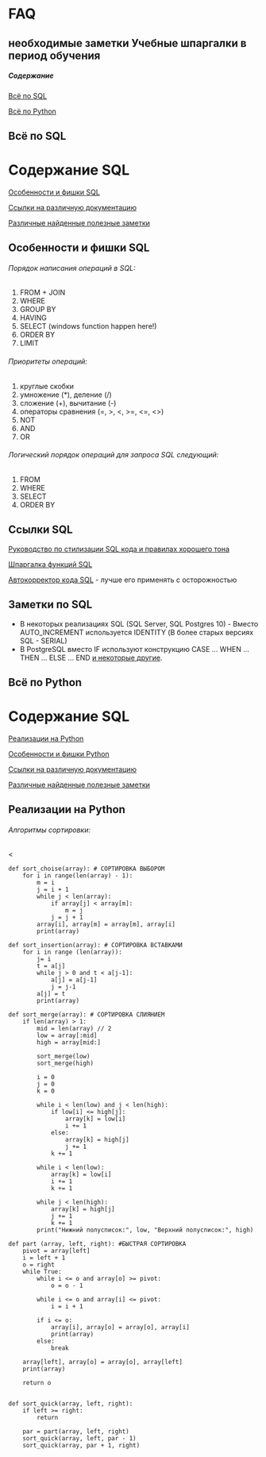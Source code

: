 # FAQ
необходимые заметки
Учебные шпаргалки в период обучения
-----------------------------------

##### Содержание
[Всё по SQL](#sql)

[Всё по Python](#py)

<a name="sql"><h2>Всё по SQL</h2></a>
# Содержание SQL
[Особенности и фишки SQL](#priority_sql)

[Ссылки на различную документацию](#link_sql)

[Различные найденные полезные заметки](#note_sql)

<a name="priority_sql"><h2>Особенности и фишки SQL</h2></a>

<h6>Порядок написания операций в SQL:</h6>

1. FROM + JOIN
2. WHERE
3. GROUP BY
4. HAVING
5. SELECT (windows function happen here!)
6. ORDER BY
7. LIMIT

<h6>Приоритеты операций:</h6>

1. круглые скобки
2. умножение  (*),  деление (/)
3. сложение  (+), вычитание (-)
4. операторы сравнения (=, >, <, >=, <=, <>)
5. NOT
6. AND
7. OR

<h6>Логический порядок операций для запроса SQL следующий:</h6>

1. FROM
2. WHERE
3. SELECT
4. ORDER BY

<a name="link_sql"><h2>Ссылки SQL</h2></a>
[Руководство по стилизации SQL кода и правилах хорошего тона](https://www.sqlstyle.guide/ru/#предисловие)

[Шпаргалка функций SQL](https://www.sqltutorial.org/wp-content/uploads/2016/04/SQL-cheat-sheet.pdf)

[Автокорректор кода SQL](https://codebeautify.org/sqlformatter) - лучше его применять с осторожностью

<a name="note_sql"><h2>Заметки по SQL</h2></a>
* В некоторых реализациях SQL (SQL Server, SQL Postgres 10) - Вместо AUTO_INCREMENT используется IDENTITY (В более старых версиях SQL - SERIAL)
* В PostgreSQL вместо IF  используют конструкцию CASE ... WHEN ... THEN ... ELSE ... END [и некоторые другие](https://www.postgresql.org/docs/12/functions-conditional.html).


<a name="py"><h2>Всё по Python</h2></a>
# Содержание SQL
[Реализации на Python](#projects_py)

[Особенности и фишки Python](#priority_py)

[Ссылки на различную документацию](#link_py)

[Различные найденные полезные заметки](#note_py)

<a name="_projects_py"><h2>Реализации на Python</h2></a>
<h6>Алгоритмы сортировки:</h6>
<

    def sort_choise(array): # СОРТИРОВКА ВЫБОРОМ
        for i in range(len(array) - 1):
            m = i
            j = i + 1
            while j < len(array):
                if array[j] < array[m]:
                    m = j
                j = j + 1
            array[i], array[m] = array[m], array[i]
            print(array)

    def sort_insertion(array): # СОРТИРОВКА ВСТАВКАМИ
        for i in range (len(array)):
            j= i
            t = a[j]
            while j > 0 and t < a[j-1]:
                a[j] = a[j-1]
                j = j-1
            a[j] = t
            print(array)

    def sort_merge(array): # СОРТИРОВКА СЛИЯНИЕМ
        if len(array) > 1:
            mid = len(array) // 2
            low = array[:mid]
            high = array[mid:]

            sort_merge(low)
            sort_merge(high)

            i = 0
            j = 0
            k = 0

            while i < len(low) and j < len(high):
                if low[i] <= high[j]:
                    array[k] = low[i]
                    i += 1
                else:
                    array[k] = high[j]
                    j += 1
                k += 1

            while i < len(low):
                array[k] = low[i]
                i += 1
                k += 1

            while j < len(high):
                array[k] = high[j]
                j += 1
                k += 1
            print("Нижний полусписок:", low, "Верхний полусписок:", high)

    def part (array, left, right): #БЫСТРАЯ СОРТИРОВКА
        pivot = array[left]
        i = left + 1
        o = right
        while True:
            while i <= o and array[o] >= pivot:
                o = o - 1

            while i <= o and array[i] <= pivot:
                i = i + 1

            if i <= o:
                array[i], array[o] = array[o], array[i]
                print(array)
            else:
                break

        array[left], array[o] = array[o], array[left]
        print(array)

        return o


    def sort_quick(array, left, right):
        if left >= right:
            return

        par = part(array, left, right)
        sort_quick(array, left, par - 1)
        sort_quick(array, par + 1, right)
 >

